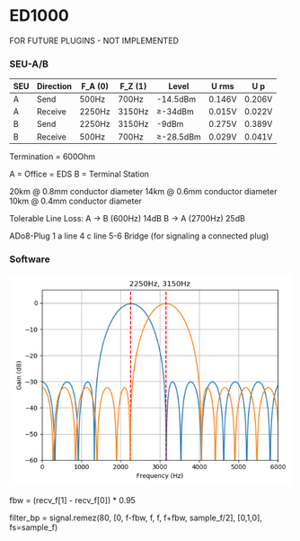 # ED1000

FOR FUTURE PLUGINS - NOT IMPLEMENTED

### SEU-A/B

| SEU | Direction | F_A (0) | F_Z (1) | Level | U rms | U p |
| --- | --- | --- | --- | --- | --- | --- |
| A | Send | 500Hz | 700Hz | -14.5dBm | 0.146V | 0.206V
| A | Receive | 2250Hz | 3150Hz | &ge;-34dBm | 0.015V | 0.022V
| B | Send | 2250Hz | 3150Hz | -9dBm | 0.275V | 0.389V
| B | Receive | 500Hz | 700Hz | &ge;-28.5dBm | 0.029V | 0.041V

Termination = 600Ohm

A = Office = EDS
B = Terminal Station

20km @ 0.8mm conductor diameter
14km @ 0.6mm conductor diameter
10km @ 0.4mm conductor diameter

Tolerable Line Loss:
A -> B (600Hz) 14dB
B -> A (2700Hz) 25dB

ADo8-Plug
1 a line
4 c line
5-6 Bridge (for signaling a connected plug)

### Software

<img src="img/ED1000.png">



fbw = (recv_f[1] - recv_f[0]) * 0.95

filter_bp = signal.remez(80, [0, f-fbw, f, f, f+fbw, sample_f/2], [0,1,0], fs=sample_f)
